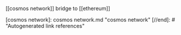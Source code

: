 [[cosmos network]] bridge to [[ethereum]]

[//begin]: # "Autogenerated link references for markdown compatibility"
[cosmos network]: cosmos network.md "cosmos network"
[//end]: # "Autogenerated link references"